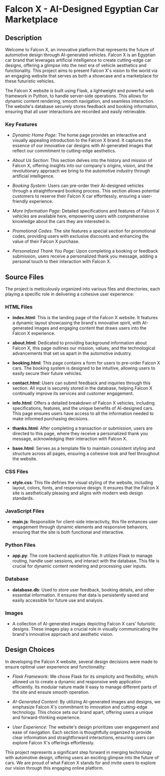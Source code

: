 # Falcon X - AI-Designed Egyptian Car Marketplace

## Description

Welcome to Falcon X, an innovative platform that represents the future of automotive design through AI-generated vehicles. Falcon X is an Egyptian car brand that leverages artificial intelligence to create cutting-edge car designs, offering a glimpse into the next era of vehicle aesthetics and functionality. This project aims to present Falcon X's vision to the world via an engaging website that serves as both a showcase and a marketplace for these futuristic vehicles.

The Falcon X website is built using Flask, a lightweight and powerful web framework in Python, to handle server-side operations. This allows for dynamic content rendering, smooth navigation, and seamless interaction. The website's database securely stores feedback and booking information, ensuring that all user interactions are recorded and easily retrievable.

### Key Features

- *Dynamic Home Page*: The home page provides an interactive and visually appealing introduction to the Falcon X brand. It captures the essence of our innovative car designs with AI-generated images that reflect our commitment to cutting-edge aesthetics.

- *About Us Section*: This section delves into the history and mission of Falcon X, offering insights into our company's origins, vision, and the revolutionary approach we bring to the automotive industry through artificial intelligence.

- *Booking System*: Users can pre-order their AI-designed vehicles through a straightforward booking process. This section allows potential customers to reserve their Falcon X car effortlessly, ensuring a user-friendly experience.

- *More Information Page*: Detailed specifications and features of Falcon X vehicles are available here, empowering users with comprehensive knowledge about the cars they are interested in.

- *Promotional Codes*: The site features a special section for promotional codes, providing users with exclusive discounts and enhancing the value of their Falcon X purchase.

- *Personalized Thank You Page*: Upon completing a booking or feedback submission, users receive a personalized thank you message, adding a personal touch to their interaction with Falcon X.

## Source Files

The project is meticulously organized into various files and directories, each playing a specific role in delivering a cohesive user experience:

### HTML Files

- **index.html**: This is the landing page of the Falcon X website. It features a dynamic layout showcasing the brand's innovative spirit, with AI-generated images and engaging content that draws users into the Falcon X experience.

- **about.html**: Dedicated to providing background information about Falcon X, this page outlines our mission, values, and the technological advancements that set us apart in the automotive industry.

- **booking.html**: This page contains a form for users to pre-order Falcon X cars. The booking system is designed to be intuitive, allowing users to easily secure their future vehicles.

- **contact.html**: Users can submit feedback and inquiries through this section. All input is securely stored in the database, helping Falcon X continually improve its services and customer engagement.

- **info.html**: Offers a detailed breakdown of Falcon X vehicles, including specifications, features, and the unique benefits of AI-designed cars. This page ensures users have access to all the information needed to make informed purchasing decisions.

- **thanks.html**: After completing a transaction or submission, users are directed to this page, where they receive a personalized thank you message, acknowledging their interaction with Falcon X.

- **base.html**: Serves as a template file to maintain consistent styling and structure across all pages, ensuring a cohesive look and feel throughout the website.

### CSS Files

- **style.css**: This file defines the visual styling of the website, including layout, colors, fonts, and responsive design. It ensures that the Falcon X site is aesthetically pleasing and aligns with modern web design standards.

### JavaScript Files

- **main.js**: Responsible for client-side interactivity, this file enhances user engagement through dynamic elements and responsive behaviors, ensuring that the site is both functional and interactive.

### Python Files

- **app.py**: The core backend application file. It utilizes Flask to manage routing, handle user sessions, and interact with the database. This file is crucial for dynamic content rendering and processing user inputs.

### Database

- **database.db**: Used to store user feedback, booking details, and other essential information. It ensures that data is persistently saved and easily accessible for future use and analysis.

### Images

- A collection of AI-generated images depicting Falcon X cars' futuristic designs. These images play a crucial role in visually communicating the brand's innovative approach and aesthetic vision.

## Design Choices

In developing the Falcon X website, several design decisions were made to ensure optimal user experience and functionality:

- *Flask Framework*: We chose Flask for its simplicity and flexibility, which allowed us to create a dynamic and responsive web application efficiently. Its modular nature made it easy to manage different parts of the site and ensure smooth operation.

- *AI-Generated Content*: By utilizing AI-generated images and designs, we emphasize Falcon X's commitment to innovation and cutting-edge technology. This choice sets our brand apart, offering users a unique and forward-thinking experience.

- *User Experience*: The website's design prioritizes user engagement and ease of navigation. Each section is thoughtfully organized to provide clear information and straightforward interactions, ensuring users can explore Falcon X's offerings effortlessly.

This project represents a significant step forward in merging technology with automotive design, offering users an exciting glimpse into the future of cars. We are proud of what Falcon X stands for and invite users to explore our vision through this engaging online platform.
